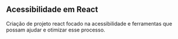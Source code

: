 ## Acessibilidade em React

Criação de projeto react focado na acessibilidade e ferramentas que possam ajudar e otimizar esse processo.
